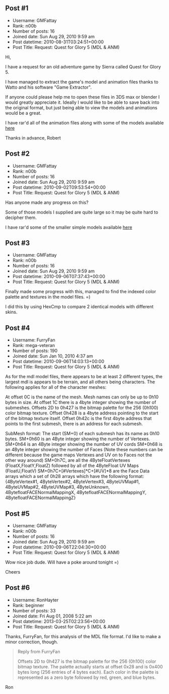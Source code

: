 ## Post #1
- Username: GMFattay
- Rank: n00b
- Number of posts: 16
- Joined date: Sun Aug 29, 2010 9:59 am
- Post datetime: 2010-08-31T03:24:51+00:00
- Post Title: Request: Quest for Glory 5 (MDL & ANM)

Hi,

I have a request for an old adventure game by Sierra called Quest for Glory 5.

I have managed to extract the game's model and animation files thanks to Watto and his software "Game Extractor".

If anyone could please help me to open these files in 3DS max or blender I would greatly appreciate it. Ideally I would like to be able to save back into the original format, but just being able to view the models and animations would be a great.

I have rar'd all of the animation files along with some of the models available [here](http://rapidshare.com/files/416153414/qfg5_anm_mdl.rar)

Thanks in advance,
Robert
## Post #2
- Username: GMFattay
- Rank: n00b
- Number of posts: 16
- Joined date: Sun Aug 29, 2010 9:59 am
- Post datetime: 2010-09-02T09:53:54+00:00
- Post Title: Request: Quest for Glory 5 (MDL & ANM)

Has anyone made any progress on this?

Some of those models I supplied are quite large so it may be quite hard to decipher them.

I have rar'd some of the smaller simple models available [here](http://rapidshare.com/files/416606885/qfg5_mdl.rar)
## Post #3
- Username: GMFattay
- Rank: n00b
- Number of posts: 16
- Joined date: Sun Aug 29, 2010 9:59 am
- Post datetime: 2010-09-06T07:37:43+00:00
- Post Title: Request: Quest for Glory 5 (MDL & ANM)

Finally made some progress with this, managed to find the indexed color palette and textures in the model files. =)

I did this by using HexCmp to compare 2 identical models with different skins.
## Post #4
- Username: FurryFan
- Rank: mega-veteran
- Number of posts: 190
- Joined date: Sun Jan 10, 2010 4:37 am
- Post datetime: 2010-09-06T14:03:13+00:00
- Post Title: Request: Quest for Glory 5 (MDL & ANM)

As for the mdl model files, there appears to be at least 2 different types, the largest mdl is appears to be terrain, and all others being characters. The following applies for all of the character meshes:

At offset 0C is the name of the mesh. Mesh names can only be up to 0h10 bytes in size.
At offset 1C there is a 4byte integer showing the number of submeshes.
Offsets 2D to 0h427 is the bitmap palette for the 256 (0h100) color bitmap texture.
Offset 0h428 is a 4byte address pointing to the start of the bitmap texture itself.
Offset 0h42c is the first 4byte address that points to the first submesh, there is an address for each submesh.

SubMesh format:
The start (SM+0) of each submesh has its name as 0h10 bytes.
SM+0h60 is an 4Byte integer showing the number of Vertexes.
SM+0h64 is an 4Byte integer showing the number of UV cords
SM+0h68 is an 4Byte integer showing the number of Faces
(Note these numbers can be different because the game maps Vertexes and UV on to Faces not the other way around)
SM+0h7C, are all the 4ByteFloatVertexes (FloatX,FloatY,FloatZ) followed by all of the 4ByteFloat UV Maps (FloatU,FloatV)
SM+0h7C+[#Vertexes]*C+[#UV]*8 are the Face Data arrays which a set of 0h28 arrays which have the following format:
{4ByteVertex#1, 4ByteVertex#2, 4ByteVertex#3, 4ByteUVMap#1, 4ByteUVMap#2, 4ByteUVMap#3, 4ByteUnknown, 4BytefloatFACENormalMappingX, 4BytefloatFACENormalMappingY, 4BytefloatFACENormalMappingZ}
## Post #5
- Username: GMFattay
- Rank: n00b
- Number of posts: 16
- Joined date: Sun Aug 29, 2010 9:59 am
- Post datetime: 2010-09-06T22:04:30+00:00
- Post Title: Request: Quest for Glory 5 (MDL & ANM)

Wow nice job dude. Will have a poke around tonight =)

Cheers
## Post #6
- Username: RonHayter
- Rank: beginner
- Number of posts: 33
- Joined date: Fri Aug 01, 2008 5:22 am
- Post datetime: 2013-03-25T02:23:56+00:00
- Post Title: Request: Quest for Glory 5 (MDL & ANM)

Thanks, FurryFan, for this analysis of the MDL file format. I'd like to make a minor correction, though.

> Reply from FurryFan
>
> Offsets 2D to 0h427 is the bitmap palette for the 256 (0h100) color bitmap texture.
The palette actually starts at offset 0x28 and is 0x400 bytes long (256 entries of 4 bytes each). Each color in the palette is represented as a zero byte followed by red, green, and blue bytes.

Ron

